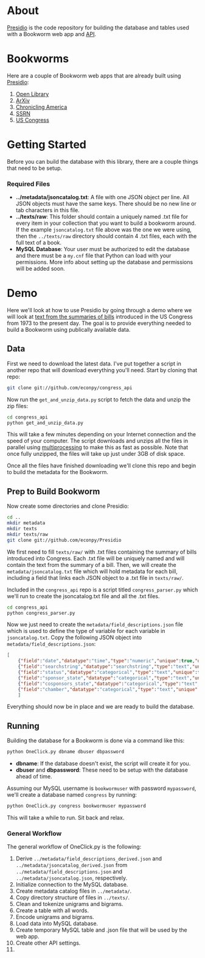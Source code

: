 # About #
[Presidio](https://github.com/bmschmidt/Presidio "Presidio") is the code repository for building the database and tables used with a Bookworm web app and [API](https://github.com/bmschmidt/BookwormAPI "Bookworm API").

# Bookworms #
Here are a couple of Bookworm web apps that are already built using [Presidio](https://github.com/bmschmidt/Presidio "Presidio"):

1. [Open Library](http://bookworm.culturomics.org/ "Open Library")
2. [ArXiv](http://arxiv.culturomics.org/ "ArXiv")
3. [Chronicling America](http://arxiv.culturomics.org/ChronAm/ "Chronicling America")
4. [SSRN](http://steinbeck.seas.harvard.edu/bookworm/ssrn/ "SSRN: Social Science Research Network")
5. [US Congress](http://steinbeck.seas.harvard.edu/bookworm/congress/ "Bills in US Congress")


# Getting Started #
Before you can build the database with this library, there are a couple things that need to be setup.


### Required Files ###
*  **../metadata/jsoncatalog.txt**: A file with one JSON object per line. All JSON objects must have the same keys. There should be no new line or tab characters in this file.
*  **../texts/raw**: This folder should contain a uniquely named .txt file for every item in your collection that you want to build a bookworm around. If the example `jsoncatalog.txt` file above was the one we were using, then the `../texts/raw` directory should contain 4 .txt files, each with the full text of a book.
* **MySQL Database**: Your user must be authorized to edit the database and there must be a `my.cnf` file that Python can load with your permissions. More info about setting up the database and permissions will be added soon.


# Demo #
Here we'll look at how to use Presidio by going through a demo where we will look at [text from the summaries of bills](https://github.com/unitedstates/congress/wiki "text from the summaries of bills") introduced in the US Congress from 1973 to the present day. The goal is to provide everything needed to build a Bookworm using publically available data.

## Data ##
First we need to download the latest data. I've put together a script in another repo that will download everything you'll need. Start by cloning that repo:

```bash
git clone git://github.com/econpy/congress_api
```

Now run the `get_and_unzip_data.py` script to fetch the data and unzip the zip files:

```bash
cd congress_api
python get_and_unzip_data.py
```

This will take a few minutes depending on your Internet connection and the speed of your computer. The script downloads and unzips all the files in parallel using [multiprocessing](http://docs.python.org/2/library/multiprocessing.html "multiprocessing") to make this as fast as possible. Note that once fully unzipped, the files will take up just under 3GB of disk space.

Once all the files have finished downloading we'll clone this repo and begin to build the metadata for the Bookworm.

## Prep to Build Bookworm ##
Now create some directories and clone Presidio:

```bash
cd ..
mkdir metadata
mkdir texts
mkdir texts/raw
git clone git://github.com/econpy/Presidio
```

We first need to fill `texts/raw/` with .txt files containing the summary of bills introduced into Congress. Each .txt file will be uniquely named and will contain the text from the summary of a bill. Then, we will create the `metadata/jsoncatalog.txt` file which will hold metadata for each bill, including a field that links each JSON object to a .txt file in `texts/raw/`.

Included in the `congress_api` repo is a script titled `congress_parser.py` which we'll run to create the jsoncatalog.txt file and all the .txt files.

```bash
cd congress_api
python congress_parser.py
```

Now we just need to create the `metadata/field_descriptions.json` file which is used to define the type of variable for each variable in `jsoncatalog.txt`. Copy the following JSON object into `metadata/field_descriptions.json`:

```json
[
    {"field":"date","datatype":"time","type":"numeric","unique":true,"derived":[{"resolution":"month"}]},
    {"field":"searchstring","datatype":"searchstring","type":"text","unique":true},
    {"field":"status","datatype":"categorical","type":"text","unique":false},
    {"field":"sponsor_state","datatype":"categorical","type":"text","unique":false},
    {"field":"cosponsors_state","datatype":"categorical","type":"text","unique":false},
    {"field":"chamber","datatype":"categorical","type":"text","unique":false}
    ]
```

Everything should now be in place and we are ready to build the database.

## Running ##
Building the database for a Bookworm is done via a command like this:

```python
python OneClick.py dbname dbuser dbpassword
```

 * **dbname**: If the database doesn't exist, the script will create it for you.
 * **dbuser** and **dbpassword**: These need to be setup with the database ahead of time.

Assuming our MySQL username is `bookwormuser` with password `mypassword`, we'll create a database named `congress` by running:

```python
python OneClick.py congress bookwormuser mypassword
```

This will take a while to run. Sit back and relax.

### General Workflow ###
The general workflow of OneClick.py is the following:

1. Derive `../metadata/field_descriptions_derived.json` and `../metadata/jsoncatalog_derived.json` from `../metadata/field_descriptions.json` and `../metadata/jsoncatalog.json`, respectively.
2. Initialize connection to the MySQL database.
3. Create metadata catalog files in `../metadata/`.
4. Copy directory structure of files in `../texts/`.
5. Clean and tokenize unigrams and bigrams.
6. Create a table with all words.
7. Encode unigrams and bigrams.
8. Load data into MySQL database.
9. Create temporary MySQL table and .json file that will be used by the web app.
10. Create other API settings.
11. 
